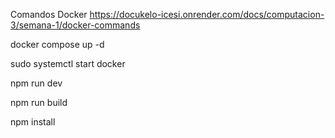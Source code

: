 Comandos Docker 
https://docukelo-icesi.onrender.com/docs/computacion-3/semana-1/docker-commands


docker compose up -d

sudo systemctl start docker


npm run dev

npm run build

npm install
